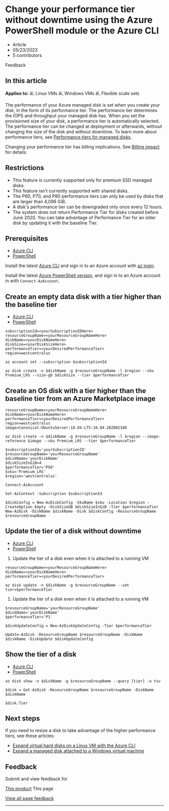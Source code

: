 # Change your performance tier without downtime using the Azure PowerShell module or the Azure CLI

* Article
* 05/23/2023
* 5 contributors

Feedback

## In this article

**Applies to:** âï¸ Linux VMs âï¸ Windows VMs âï¸ Flexible scale sets

The performance of your Azure managed disk is set when you create your disk, in the form of its performance tier. The performance tier determines the IOPS and throughput your managed disk has. When you set the provisioned size of your disk, a performance tier is automatically selected. The performance tier can be changed at deployment or afterwards, without changing the size of the disk and without downtime. To learn more about performance tiers, see [Performance tiers for managed disks](disks-change-performance).

Changing your performance tier has billing implications. See [Billing impact](disks-change-performance#billing-impact) for details.

## Restrictions

* This feature is currently supported only for premium SSD managed disks.
* This feature isn't currently supported with shared disks.
* The P60, P70, and P80 performance tiers can only be used by disks that are larger than 4,096 GiB.
* A disk's performance tier can be downgraded only once every 12 hours.
* The system does not return Performance Tier for disks created before June 2020. You can take advantage of Performance Tier for an older disk by updating it with the baseline Tier.

## Prerequisites

* [Azure CLI](#tabpanel_1_azure-cli)
* [PowerShell](#tabpanel_1_azure-powershell)

Install the latest [Azure CLI](/en-us/cli/azure/install-az-cli2) and sign in to an Azure account with [az login](/en-us/cli/azure/reference-index).

Install the latest [Azure PowerShell version](/en-us/powershell/azure/install-azure-powershell), and sign in to an Azure account in with `Connect-AzAccount`.

## Create an empty data disk with a tier higher than the baseline tier

* [Azure CLI](#tabpanel_2_azure-cli)
* [PowerShell](#tabpanel_2_azure-powershell)

```
subscriptionId=<yourSubscriptionIDHere>
resourceGroupName=<yourResourceGroupNameHere>
diskName=<yourDiskNameHere>
diskSize=<yourDiskSizeHere>
performanceTier=<yourDesiredPerformanceTier>
region=westcentralus

az account set --subscription $subscriptionId

az disk create -n $diskName -g $resourceGroupName -l $region --sku Premium_LRS --size-gb $diskSize --tier $performanceTier

```

## Create an OS disk with a tier higher than the baseline tier from an Azure Marketplace image

```
resourceGroupName=<yourResourceGroupNameHere>
diskName=<yourDiskNameHere>
performanceTier=<yourDesiredPerformanceTier>
region=westcentralus
image=Canonical:UbuntuServer:18.04-LTS:18.04.202002180

az disk create -n $diskName -g $resourceGroupName -l $region --image-reference $image --sku Premium_LRS --tier $performanceTier

```

```
$subscriptionId='yourSubscriptionID'
$resourceGroupName='yourResourceGroupName'
$diskName='yourDiskName'
$diskSizeInGiB=4
$performanceTier='P50'
$sku='Premium_LRS'
$region='westcentralus'

Connect-AzAccount

Set-AzContext -Subscription $subscriptionId

$diskConfig = New-AzDiskConfig -SkuName $sku -Location $region -CreateOption Empty -DiskSizeGB $diskSizeInGiB -Tier $performanceTier
New-AzDisk -DiskName $diskName -Disk $diskConfig -ResourceGroupName $resourceGroupName

```

## Update the tier of a disk without downtime

* [Azure CLI](#tabpanel_3_azure-cli)
* [PowerShell](#tabpanel_3_azure-powershell)

1. Update the tier of a disk even when it is attached to a running VM

```
resourceGroupName=<yourResourceGroupNameHere>
diskName=<yourDiskNameHere>
performanceTier=<yourDesiredPerformanceTier>

az disk update -n $diskName -g $resourceGroupName --set tier=$performanceTier

```

1. Update the tier of a disk even when it is attached to a running VM

```
$resourceGroupName='yourResourceGroupName'
$diskName='yourDiskName'
$performanceTier='P1'

$diskUpdateConfig = New-AzDiskUpdateConfig -Tier $performanceTier

Update-AzDisk -ResourceGroupName $resourceGroupName -DiskName $diskName -DiskUpdate $diskUpdateConfig

```

## Show the tier of a disk

* [Azure CLI](#tabpanel_4_azure-cli)
* [PowerShell](#tabpanel_4_azure-powershell)

```
az disk show -n $diskName -g $resourceGroupName --query [tier] -o tsv

```

```
$disk = Get-AzDisk -ResourceGroupName $resourceGroupName -DiskName $diskName

$disk.Tier

```

## Next steps

If you need to resize a disk to take advantage of the higher performance tiers, see these articles:

* [Expand virtual hard disks on a Linux VM with the Azure CLI](linux/expand-disks)
* [Expand a managed disk attached to a Windows virtual machine](windows/expand-os-disk)

## Feedback

Submit and view feedback for

[This product](https://feedback.azure.com/d365community/forum/ec2f1827-be25-ec11-b6e6-000d3a4f0f1c)
This page

[View all page feedback](https://github.com/MicrosoftDocs/azure-docs/issues)

---

